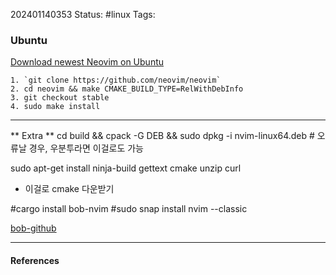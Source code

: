 202401140353
Status: #linux
Tags:
### Ubuntu

[Download newest Neovim on Ubuntu](https://github.com/neovim/neovim/blob/master/BUILD.md)

```shell
1. `git clone https://github.com/neovim/neovim`
2. cd neovim && make CMAKE_BUILD_TYPE=RelWithDebInfo
3. git checkout stable
4. sudo make install 
```
---
** Extra **
cd build && cpack -G DEB && sudo dpkg -i nvim-linux64.deb # 오류날 경우, 우분투라면 이걸로도 가능

sudo apt-get install ninja-build gettext cmake unzip curl
- 이걸로 cmake 다운받기

#cargo install bob-nvim
#sudo snap install nvim --classic

[bob-github](https://github.com/MordechaiHadad/bob)

---
#### References
